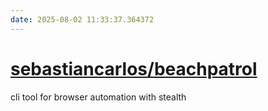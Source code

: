 ```yaml
---
date: 2025-08-02 11:33:37.364372
---
```


# [sebastiancarlos/beachpatrol](https://github.com/sebastiancarlos/beachpatrol)

cli tool for browser automation with stealth